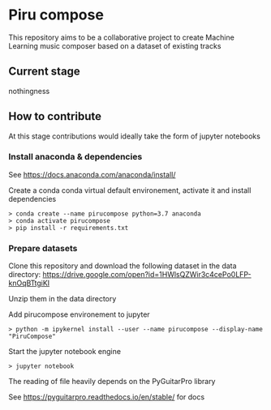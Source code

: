 # Piru compose

This repository aims to be a collaborative project to create Machine Learning music composer based on a dataset of existing tracks

## Current stage
nothingness

## How to contribute
At this stage contributions would ideally take the form of jupyter notebooks

### Install anaconda & dependencies
See https://docs.anaconda.com/anaconda/install/


Create a conda conda virtual default environement, activate it and install dependencies 

```
> conda create --name pirucompose python=3.7 anaconda
> conda activate pirucompose
> pip install -r requirements.txt
```

### Prepare datasets
Clone this repository and download the following dataset in the data directory:
https://drive.google.com/open?id=1HWlsQZWir3c4cePo0LFP-knOqBTtgiKI

Unzip them in the data directory

Add pirucompose environement to jupyter 
```
> python -m ipykernel install --user --name pirucompose --display-name "PiruCompose"
```

Start the jupyter notebook engine
```
> jupyter notebook
```

The reading of file heavily depends on the PyGuitarPro library

See https://pyguitarpro.readthedocs.io/en/stable/ for docs
